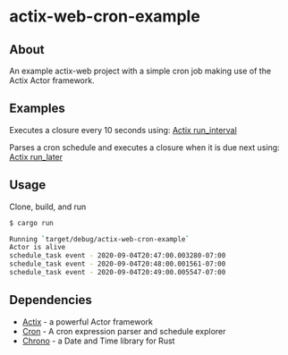 # actix-web-cron-example

## About 

An example actix-web project with a simple cron job making use of the Actix Actor framework.

## Examples 

Executes a closure every 10 seconds using: [Actix run_interval](https://actix.rs/actix/actix/prelude/trait.AsyncContext.html#method.run_interval)

Parses a cron schedule and executes a closure when it is due next using: [Actix run_later](https://actix.rs/actix/actix/prelude/trait.AsyncContext.html#method.run_later)


## Usage

Clone, build, and run

```bash
$ cargo run

Running `target/debug/actix-web-cron-example`
Actor is alive
schedule_task event - 2020-09-04T20:47:00.003280-07:00
schedule_task event - 2020-09-04T20:48:00.001561-07:00
schedule_task event - 2020-09-04T20:49:00.005547-07:00
```

## Dependencies

* [Actix](https://actix.rs/) - a powerful Actor framework
* [Cron](https://docs.rs/cron/0.6.1/cron/) - A cron expression parser and schedule explorer
* [Chrono](https://github.com/chronotope/chrono) - a Date and Time library for Rust

